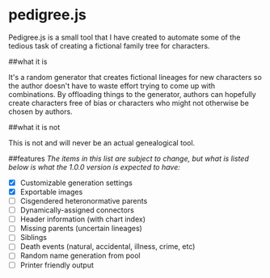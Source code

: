 # pedigree.js

Pedigree.js is a small tool that I have created to automate some of the tedious task of creating a fictional family tree for characters.

##what it is

It's a random generator that creates fictional lineages for new characters so the author doesn't have to waste effort trying to come up with combinations. By offloading things to the generator, authors can hopefully create characters free of bias or characters who might not otherwise be chosen by authors.

##what it is not

This is not and will never be an actual genealogical tool.

##features
_The items in this list are subject to change, but what is listed below is what the 1.0.0 version is expected to have:_

 - [x] Customizable generation settings
 - [x] Exportable images
 - [ ] Cisgendered heteronormative parents
 - [ ] Dynamically-assigned connectors
 - [ ] Header information (with chart index)
 - [ ] Missing parents (uncertain lineages)
 - [ ] Siblings
 - [ ] Death events (natural, accidental, illness, crime, etc)
 - [ ] Random name generation from pool
 - [ ] Printer friendly output
